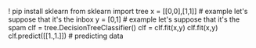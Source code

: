 ! pip install sklearn
from sklearn import tree
x = [[0,0],[1,1]] # example let's suppose that it's the inbox
y = [0,1] # example let's suppose that  it's the spam
clf = tree.DecisionTreeClassifier()
clf = clf.fit(x,y)
clf.fit(x,y)
clf.predict([[1.,1.]]) # predicting data
